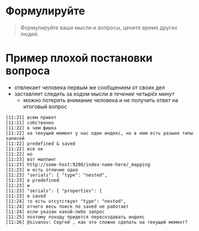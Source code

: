 # Формулируйте

> Формулируйте ваши мысли и вопросы, цените время других людей.

# Пример плохой постановки вопроса

- отвлекает человека первым же сообщением от своих дел
- заставляет следить за ходом мысли _в течение четырёх минут_
  - можно потерять внимание человека и не получить ответ на итоговый вопрос

```
[11:21] всем привет
[11:21] собственно
[11:22] в чем фишка
[11:22] на текущий момент у нас один индекс, но в нем есть разыне типы записей
[11:22] predefined & saved
[11:22] все ок
[11:22] но
[11:23] вот маппинг
[11:23] http://some-host:9200/index-name-here/_mapping
[11:23] и есть отличие одно
[11:23] "serials": { "type": "nested",
[11:23] в predefined
[11:23] и
[11:23] "serials": { "properties": {
[11:23] в saved
[11:24] то есть отсутствует "type": "nested",
[11:24] отчего весь поиск по saved не работает
[11:24] если указан какой-либо запрос
[11:25] поэтому походу придется пересоздавать индекс
[11:26] @sivanov: Сергей , как это сложно сделать на текущий момент?
```
